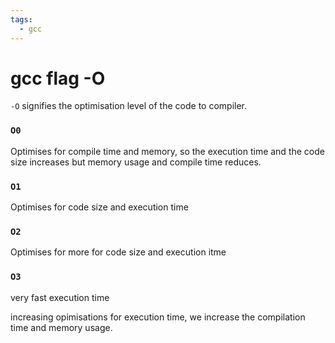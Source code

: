 ```yaml
---
tags:
  - gcc
---
```

# gcc flag -O

`-O` signifies the optimisation level of the code to compiler.

### `O0` 
Optimises for compile time and memory, so the execution time and the code size increases but memory usage and compile time reduces.
### `O1`
Optimises for code size and execution time
### `O2`
Optimises for more for code size and execution itme
### `O3`
very fast execution time 

increasing opimisations for execution time, we increase the compilation time and memory usage.

